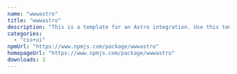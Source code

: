 ```yaml
---
name: "wwwastro"
title: "wwwastro"
description: "This is a template for an Astro integration. Use this template for writing integrations to use in multiple projects or publish to NPM."
categories:
  - "css+ui"
npmUrl: "https://www.npmjs.com/package/wwwastro"
homepageUrl: "https://www.npmjs.com/package/wwwastro"
downloads: 3
---
```

